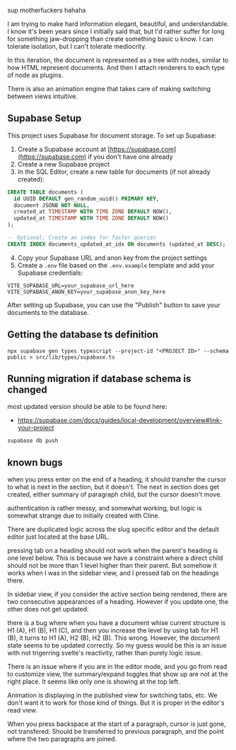 sup motherfuckers hahaha

I am trying to make hard information elegant, beautiful, and understandable. I know it's been years since I initially said that, but I'd rather suffer for long for something jaw-dropping than create something basic u know. I can tolerate isolation, but I can't tolerate mediocrity.

In this iteration, the document is represented as a tree with nodes, similar to how HTML represent documents. And then I attach renderers to each type of node as plugins.

There is also an animation engine that takes care of making switching between views intuitive.

## Supabase Setup

This project uses Supabase for document storage. To set up Supabase:

1. Create a Supabase account at [https://supabase.com](https://supabase.com) if you don't have one already
2. Create a new Supabase project
3. In the SQL Editor, create a new table for documents (if not already created):

```sql
CREATE TABLE documents (
  id UUID DEFAULT gen_random_uuid() PRIMARY KEY,
  document JSONB NOT NULL,
  created_at TIMESTAMP WITH TIME ZONE DEFAULT NOW(),
  updated_at TIMESTAMP WITH TIME ZONE DEFAULT NOW()
);

-- Optional: Create an index for faster queries
CREATE INDEX documents_updated_at_idx ON documents (updated_at DESC);
```

4. Copy your Supabase URL and anon key from the project settings
5. Create a `.env` file based on the `.env.example` template and add your Supabase credentials:

```
VITE_SUPABASE_URL=your_supabase_url_here
VITE_SUPABASE_ANON_KEY=your_supabase_anon_key_here
```

After setting up Supabase, you can use the "Publish" button to save your documents to the database.

## Getting the database ts definition

```
npx supabase gen types typescript --project-id "<PROJECT ID>" --schema public > src/lib/types/supabase.ts
```

## Running migration if database schema is changed

most updated version should be able to be found here: 
- https://supabase.com/docs/guides/local-development/overview#link-your-project



```
supabase db push
```


## known bugs

when you press enter on the end of a heading, it should transfer the cursor to what is next in the section, but it doesn't. The next in section does get created, either summary of paragraph child, but the cursor doesn't move.

authentication is rather messy, and somewhat working, but logic is somewhat strange due to initially created with Cline.

There are duplicated logic across the slug specific editor and the default editor just located at the base URL.

pressing tab on a heading should not work when the parent's heading is one level below. This is because we have a constraint where a direct child should not be more than 1 level higher than their parent. But somehow it works when I was in the sidebar view, and I pressed tab on the headings there.

In sidebar view, if you consider the active section being rendered, there are two consecutive appearances of  a heading. However if you update one, the other does not get updated.

there is a bug where when you have a document whise current structure is H1 (A), H1 (B), H1 (C), and then you increase the level by using tab for H1 (B), it turns to H1 (A), H2 (B), H2 (B). This wrong. However, the document state seems to be updated correctly. So my guess would be this is an issue with not trigerring svelte's reactivity, rather than purely logic issue.

There is an issue where if you are in the editor mode, and you go from read to customize view, the summary/expand toggles that show up are not at the right place. It seems like only one is showing at the top left.

Animation is displaying in the published view for switching tabs, etc. We don't want it to work for those kind of things. But it is proper in the editor's read view.

When you press backspace at the start of a paragraph, cursor is just gone, not transfered. Should be transferred to previous paragraph, and the point where the two paragraphs are joined.
